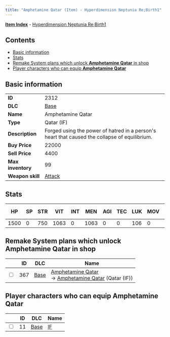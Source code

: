 ```yaml
---
title: "Amphetamine Qatar (Item) - Hyperdimension Neptunia Re;Birth1"
---
```


[**Item Index**](/neptunia/rb1/item/index.html) - [Hyperdimension Neptunia Re;Birth1](/neptunia/rb1)

## Contents

- [Basic information](#basic-information)
- [Stats](#stats)
- [Remake System plans which unlock **Amphetamine Qatar** in shop](#remake-system-plans-which-unlock-amphetamine-qatar-in-shop)
- [Player characters who can equip **Amphetamine Qatar**](#player-characters-who-can-equip-amphetamine-qatar)

## Basic information

|   |   |
| -- | -- |
| **ID** | 2312 |
| **DLC** | [Base](/neptunia/rb1/dlc/1-base.html) |
| **Name** | Amphetamine Qatar |
| **Type** | Qatar (IF) |
| **Description** | Forged using the power of hatred in a person's heart that caused the collapse of equilibrium. |
| **Buy Price** | 22000 |
| **Sell Price** | 4400 |
| **Max inventory** | 99 |
| **Weapon skill** | [Attack](/neptunia/rb1/skill/1-2101-attack.html) |


## Stats

| HP | SP | STR | VIT | INT | MEN | AGI | TEC | LUK | MOV | Fire res. | Ice res. | Wind res. | Lightning res. |
| -- | -- | --- | --- | --- | --- | --- | --- | --- | --- | --------- | -------- | --------- | -------------- |
| 1500 | 0 | 750 | 1063 | 0 | 1063 | 0 | 0 | 106 | 0 | 0 | 0 | 0 | 0 |


## Remake System plans which unlock **Amphetamine Qatar** in shop

|    | ID | DLC | Name |
| -- | -- | --- | ---- |
| <input type="checkbox" id="rb1-remake-1-367" class="trackbox" /> | 367 | [Base](/neptunia/rb1/dlc/1-base.html) | [Amphetamine Qatar](/neptunia/rb1/remake/1-367-amphetamine-qatar.html)<br /> → [Amphetamine Qatar](/neptunia/rb1/item/1-2312-amphetamine-qatar.html) (Qatar (IF)) |


## Player characters who can equip **Amphetamine Qatar**

|    | ID | DLC | Name |
| -- | -- | --- | ---- |
| <input type="checkbox" id="rb1-player-1-11" class="trackbox" /> | 11 | [Base](/neptunia/rb1/dlc/1-base.html) | [IF](/neptunia/rb1/player/1-11-if.html) |
